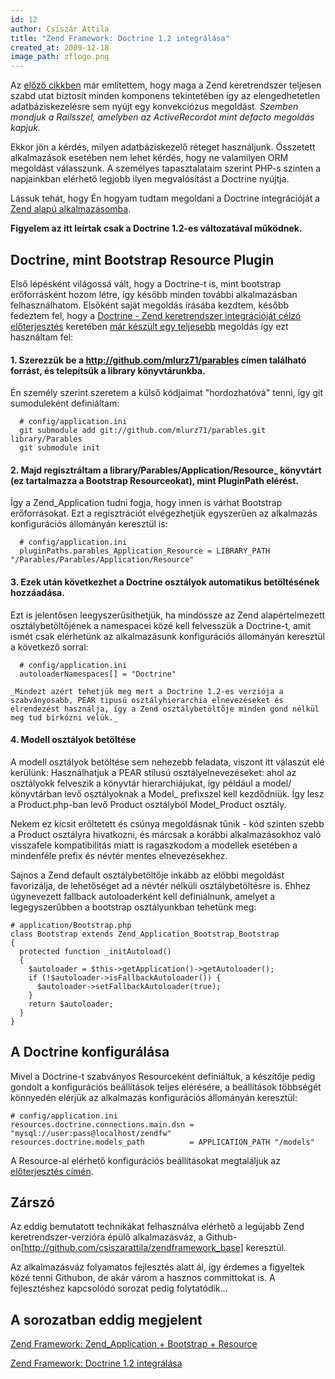 ```yaml
---
id: 12
author: Csiszár Attila
title: "Zend Framework: Doctrine 1.2 integrálása"
created_at: 2009-12-18
image_path: zflogo.png
---
```


[github]: http://github.com/csiszarattila/zendframework_base "A projekt Github oldala"
[part1]: /tutorialok/zend_bootstrap.html "Zend_Framework bootstrap"
[part2]: /tutorialok/zend_doctrine_1_2_integracio.html "Leírás a Zend_Framework-Doctrine integrációról"

[zend_doctrine_integration_todo]: http://framework.zend.com/wiki/display/ZFDEV/Doctrine+Integration+Todo "Doctrine Integration Todo"
[doctrine_resource_plugin]: http://framework.zend.com/wiki/display/ZFPROP/Zend_Application_Resource_Doctrine+-+Matthew+Lurz "Zend Application Resource Doctrine Proposal"

Az [előző cikkben][part1] már említettem, hogy maga a Zend keretrendszer teljesen szabd utat biztosít minden komponens tekintetében így az elengedhetetlen adatbáziskezelésre sem nyújt egy konvekciózus megoldást. _Szemben mondjuk a Railsszel, amelyben az ActiveRecordot mint defacto megoldás kapjuk._

Ekkor jön a kérdés, milyen adatbáziskezelő réteget használjunk. Összetett alkalmazások esetében nem lehet kérdés, hogy ne valamilyen ORM megoldást válasszunk. A személyes tapasztalataim szerint PHP-s szinten a napjainkban elérhető legjobb ilyen megvalósítást a Doctrine nyújtja.

Lássuk tehát, hogy Én hogyam tudtam megoldani a Doctrine integrációját a [Zend alapú alkalmazásomba][github].

__Figyelem az itt leírtak csak a Doctrine 1.2-es változatával működnek.__

## Doctrine, mint Bootstrap Resource Plugin

Első lépésként világossá vált, hogy a Doctrine-t is, mint bootstrap erőforrásként hozom létre, így később minden további alkalmazásban felhasználhatom. Elsőként saját megoldás írásába kezdtem, később fedeztem fel, hogy a [Doctrine - Zend keretrendszer integrációját célzó előterjesztés][zend_doctrine_integration_todo] keretében [már készült egy teljesebb][doctrine_resource_plugin] megoldás így ezt használtam fel:

#### 1. Szerezzük be a <http://github.com/mlurz71/parables> címen található forrást, és telepítsük a library könyvtárunkba. 

Én személy szerint szeretem a külső kódjaimat "hordozhatóvá" tenni, így git sumoduleként definiáltam:
 
      # config/application.ini
      git submodule add git://github.com/mlurz71/parables.git library/Parables
      git submodule init
    
#### 2. Majd regisztráltam a __library/Parables/Application/Resource___ könyvtárt (ez tartalmazza a Bootstrap Resourceokat), mint PluginPath elérést. 
Így a Zend_Application tudni fogja, hogy innen is várhat Bootstrap erőforrásokat. Ezt a regisztrációt elvégezhetjük egyszerűen az alkalmazás konfigurációs állományán keresztül is:
    
      # config/application.ini
      pluginPaths.parables_Application_Resource = LIBRARY_PATH "/Parables/Parables/Application/Resource"

#### 3. Ezek után következhet a Doctrine osztályok automatikus betöltésének hozzáadása.
Ezt is jelentősen leegyszerűsíthetjük, ha mindössze az Zend alapértelmezett osztálybetöltőjének a namespacei közé kell felvesszük a Doctrine-t, amit ismét csak elérhetünk az alkalmazásunk konfigurációs állományán keresztül a következő sorral:
    
      # config/application.ini
      autoloaderNamespaces[] = "Doctrine"

    _Mindezt azért tehetjük meg mert a Doctrine 1.2-es verziója a szabványosabb, PEAR tipusú osztályhierarchia elnevezéseket és elrendezést használja, így a Zend osztálybetöltője minden gond nélkül meg tud bírkózni velük._

#### 4. Modell osztályok betöltése

A modell osztályok betöltése sem nehezebb feladata, viszont itt válaszút elé kerülünk: 
Használhatjuk a PEAR stílusú osztályelnevezéseket: ahol az osztályokk felveszik a könyvtár hierarchiájukat, így például a model/ könyvtárban levő osztályoknak a Model_ prefixszel kell kezdődniük. Így lesz a Product.php-ban levő Product osztályból Model_Product osztály.

Nekem ez kicsit erőltetett és csúnya megoldásnak tűnik - kód szinten szebb a Product osztályra hivatkozni, és márcsak a korábbi alkalmazásokhoz való visszafele kompatibilitás miatt is ragaszkodom a modellek esetében a mindenféle prefix és névtér mentes elnevezésekhez.

Sajnos a Zend default osztálybetöltője inkább az előbbi megoldást favorizálja, de lehetőséget ad a névtér nélküli osztálybetöltésre is. Ehhez úgynevezett fallback autoloaderként kell definiálnunk, amelyet a legegyszerűbben a bootstrap osztályunkban tehetünk meg:

    # application/Bootstrap.php 
    class Bootstrap extends Zend_Application_Bootstrap_Bootstrap
    {
      protected function _initAutoload()
      {
        $autoloader = $this->getApplication()->getAutoloader(); 
        if (!$autoloader->isFallbackAutoloader()) { 
          $autoloader->setFallbackAutoloader(true); 
        } 
        return $autoloader; 
      }
    }

## A Doctrine konfigurálása

Mivel a Doctrine-t szabványos Resourceként definiáltuk, a készítője pedig gondolt a konfigurációs beállítások teljes elérésére, a beállítások többségét könnyedén elérjük az alkalmazás konfigurációs állományán keresztül:

    # config/application.ini
    resources.doctrine.connections.main.dsn = "mysql://user:pass@localhost/zendfw"
    resources.doctrine.models_path          = APPLICATION_PATH "/models"

A Resource-al elérhető konfigurációs beállításokat megtaláljuk az [előterjesztés címén][doctrine_resource_plugin].

## Zárszó

  Az eddig bemutatott technikákat felhasználva elérhető a legújabb Zend keretrendszer-verzióra épülő alkalmazásváz, a Github-on[http://github.com/csiszarattila/zendframework_base] keresztül. 
  
  Az alkalmazásváz folyamatos fejlesztés alatt ál, így érdemes a figyeltek közé tenni Githubon, de akár várom a hasznos committokat is. A fejlesztéshez kapcsolódó sorozat pedig folytatódik...

## A sorozatban eddig megjelent

[Zend Framework: Zend_Application + Bootstrap + Resource][part1]

[Zend Framework: Doctrine 1.2 integrálása][part2] 